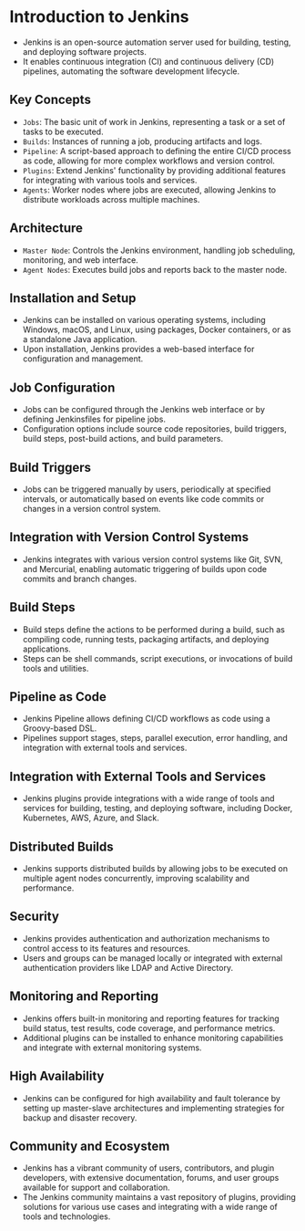 
# Introduction to Jenkins
- Jenkins is an open-source automation server used for building, testing, and deploying software projects.
- It enables continuous integration (CI) and continuous delivery (CD) pipelines, automating the software development lifecycle.

## Key Concepts
- `Jobs`: The basic unit of work in Jenkins, representing a task or a set of tasks to be executed.
- `Builds`: Instances of running a job, producing artifacts and logs.
- `Pipeline`: A script-based approach to defining the entire CI/CD process as code, allowing for more complex workflows and version control.
- `Plugins`: Extend Jenkins' functionality by providing additional features for integrating with various tools and services.
- `Agents`: Worker nodes where jobs are executed, allowing Jenkins to distribute workloads across multiple machines.

## Architecture
- `Master Node`: Controls the Jenkins environment, handling job scheduling, monitoring, and web interface.
- `Agent Nodes`: Executes build jobs and reports back to the master node.

## Installation and Setup
- Jenkins can be installed on various operating systems, including Windows, macOS, and Linux, using packages, Docker containers, or as a standalone Java application.
- Upon installation, Jenkins provides a web-based interface for configuration and management.

## Job Configuration
- Jobs can be configured through the Jenkins web interface or by defining Jenkinsfiles for pipeline jobs.
- Configuration options include source code repositories, build triggers, build steps, post-build actions, and build parameters.

## Build Triggers
- Jobs can be triggered manually by users, periodically at specified intervals, or automatically based on events like code commits or changes in a version control system.

## Integration with Version Control Systems
- Jenkins integrates with various version control systems like Git, SVN, and Mercurial, enabling automatic triggering of builds upon code commits and branch changes.

## Build Steps
- Build steps define the actions to be performed during a build, such as compiling code, running tests, packaging artifacts, and deploying applications.
- Steps can be shell commands, script executions, or invocations of build tools and utilities.

## Pipeline as Code
- Jenkins Pipeline allows defining CI/CD workflows as code using a Groovy-based DSL.
- Pipelines support stages, steps, parallel execution, error handling, and integration with external tools and services.

## Integration with External Tools and Services
- Jenkins plugins provide integrations with a wide range of tools and services for building, testing, and deploying software, including Docker, Kubernetes, AWS, Azure, and Slack.

## Distributed Builds
- Jenkins supports distributed builds by allowing jobs to be executed on multiple agent nodes concurrently, improving scalability and performance.

## Security
- Jenkins provides authentication and authorization mechanisms to control access to its features and resources.
- Users and groups can be managed locally or integrated with external authentication providers like LDAP and Active Directory.

## Monitoring and Reporting
- Jenkins offers built-in monitoring and reporting features for tracking build status, test results, code coverage, and performance metrics.
- Additional plugins can be installed to enhance monitoring capabilities and integrate with external monitoring systems.

## High Availability
- Jenkins can be configured for high availability and fault tolerance by setting up master-slave architectures and implementing strategies for backup and disaster recovery.

## Community and Ecosystem
- Jenkins has a vibrant community of users, contributors, and plugin developers, with extensive documentation, forums, and user groups available for support and collaboration.
- The Jenkins community maintains a vast repository of plugins, providing solutions for various use cases and integrating with a wide range of tools and technologies.
